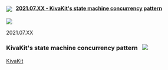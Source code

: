 
#### <img src="https://state-of-the-art.org/graphics/kivakit/kivakit-32.png" srcset="https://state-of-the-art.org/graphics/kivakit/kivakit-32-2x.png 2x" style="vertical-align:middle"/> &nbsp; [2021.07.XX - KivaKit's state machine concurrency pattern](#state-machine)  

<img src="https://telenav.github.io/telenav-assets/images/separators/horizontal-line-512.png" srcset="https://telenav.github.io/telenav-assets/images/separators/horizontal-line-512-2x.png 2x" />
<a name = "state-machine"></a>

2021.07.XX

### KivaKit's state machine concurrency pattern &nbsp; <img src="https://state-of-the-art.org/graphics/graph/graph-32.png" srcset="https://state-of-the-art.org/graphics/graph/graph-32-2x.png 2x" style="vertical-align:baseline"/>



[KivaKit](https://www.kivakit.org)
